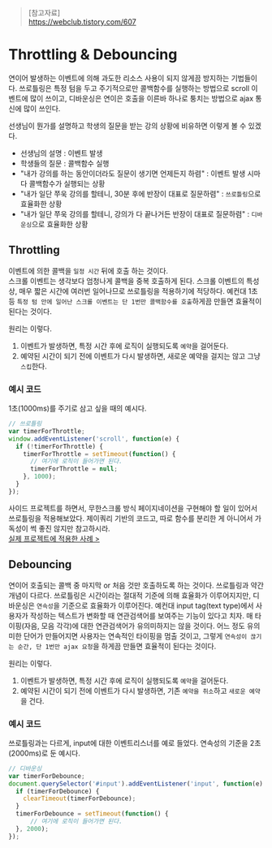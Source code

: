 > [참고자료]  
> https://webclub.tistory.com/607

# Throttling & Debouncing
연이어 발생하는 이벤트에 의해 과도한 리소스 사용이 되지 않게끔 방지하는 기법들이다. 쓰로틀링은 특정 텀을 두고 주기적으로만 콜백함수를 실행하는 방법으로 scroll 이벤트에 많이 쓰이고, 디바운싱은 연이은 호출을 이른바 하나로 퉁치는 방법으로 ajax 통신에 많이 쓰인다.  

선생님이 뭔가를 설명하고 학생의 질문을 받는 강의 상황에 비유하면 이렇게 볼 수 있겠다.
- 선생님의 설명 : 이벤트 발생  
- 학생들의 질문 : 콜백함수 실행  
- "내가 강의를 하는 동안이더라도 질문이 생기면 언제든지 하렴" : 이벤트 발생 시마다 콜백함수가 실행되는 상황
- "내가 일단 쭈욱 강의를 할테니, 30분 후에 반장이 대표로 질문하렴" : `쓰로틀링`으로 효율화한 상황  
- "내가 일단 쭈욱 강의를 할테니, 강의가 다 끝나거든 반장이 대표로 질문하렴" : `디바운싱`으로 효율화한 상황  


## Throttling
이벤트에 의한 콜백을 `일정 시간` 뒤에 호출 하는 것이다.  
스크롤 이벤트는 생각보다 엄청나게 콜백을 중복 호출하게 된다. 스크롤 이벤트의 특성상, 매우 짧은 시간에 여러번 일어나므로 쓰로틀링을 적용하기에 적당하다. 예컨대 1초 등 `특정 텀 안에 일어난 스크롤 이벤트는 단 1번만 콜백함수를 호출`하게끔 만들면 효율적이 된다는 것이다.  

원리는 이렇다.
1. 이벤트가 발생하면, 특정 시간 후에 로직이 실행되도록 `예약`을 걸어둔다.
2. 예약된 시간이 되기 전에 이벤트가 다시 발생하면, 새로운 예약을 걸지는 않고 그냥 `스킵`한다.

### 예시 코드
1초(1000ms)를 주기로 삼고 싶을 때의 예시다.

```js
// 쓰로틀링
var timerForThrottle;
window.addEventListener('scroll', function(e) {
  if (!timerForThrottle) {
    timerForThrottle = setTimeout(function() {
      // 여기에 로직이 들어가면 된다.
      timerForThrottle = null;
    }, 1000);
  }
});
```

사이드 프로젝트를 하면서, 무한스크롤 방식 페이지네이션을 구현해야 할 일이 있어서 쓰로틀링을 적용해보았다. 제이쿼리 기반의 코드고, 따로 함수를 분리한 게 아니어서 가독성이 썩 좋진 않지만 참고하시라.  
[실제 프로젝트에 적용한 사례 >](https://github.com/HyunSangHan/a-or-b-ugc/commit/348851c3f9af0b45a11fb8214f2ea856533ac4da)


## Debouncing
연이어 호출되는 콜백 중 마지막 or 처음 것만 호출하도록 하는 것이다.
쓰로틀링과 약간 개념이 다르다. 쓰로틀링은 시간이라는 절대적 기준에 의해 효율화가 이루어지지만, 디바운싱은 `연속성`을 기준으로 효율화가 이루어진다. 예컨대 input tag(text type)에서 사용자가 작성하는 텍스트가 변화할 때 연관검색어를 보여주는 기능이 있다고 치자. 매 타이핑(자음, 모음 각각)에 대한 연관검색어가 유의미하지는 않을 것이다. 어느 정도 유의미한 단어가 만들어지면 사용자는 연속적인 타이핑을 멈출 것이고, 그렇게 `연속성이 끊기는 순간, 단 1번만 ajax 요청`을 하게끔 만들면 효율적이 된다는 것이다.  

원리는 이렇다.
1. 이벤트가 발생하면, 특정 시간 후에 로직이 실행되도록 `예약`을 걸어둔다.
2. 예약된 시간이 되기 전에 이벤트가 다시 발생하면, 기존 `예약을 취소`하고 `새로운 예약`을 건다.

### 예시 코드
쓰로틀링과는 다르게, input에 대한 이벤트리스너를 예로 들었다. 연속성의 기준을 2초(2000ms)로 둔 예시다.

```js
// 디바운싱
var timerForDebounce;
document.querySelector('#input').addEventListener('input', function(e) {
  if (timerForDebounce) {
    clearTimeout(timerForDebounce);
  }
  timerForDebounce = setTimeout(function() {
      // 여기에 로직이 들어가면 된다.
  }, 2000);
});
```